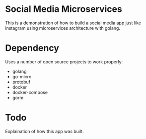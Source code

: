 # Social Media Microservices


This is a demonstration of how to build a social media app just like instagram using microservices architecture with golang.

# Dependency
Uses a number of open source projects to work properly:

- golang
- go-micro
- protobuf
- docker
- docker-compose
- gorm
# Todo

Explaination of how this app was built.